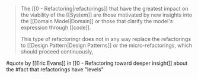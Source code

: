 > The [[0 - Refactoring|refactorings]]  that have the greatest impact on the viability of the [[System]] are those motivated by new insights into the [[Domain Model|Domain]] or those that clarify the model's expression through [[code]].
> 
> This type of refactoringr does not in any way replace the refactorings to [[Design Pattern|Design Patterns]] or the micro-refactorings, which should proceed continuously,

#quote by [[Eric Evans]] in [[0 - Refactoring toward deeper insight]] about the #fact that refactorings have "levels"